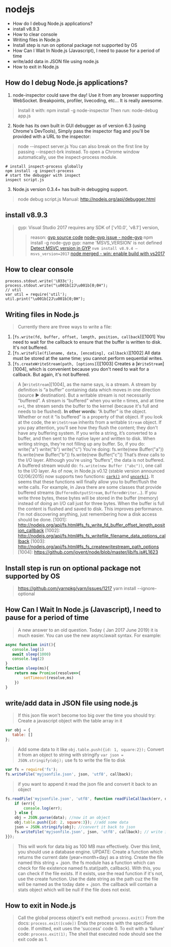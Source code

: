 # nodejs
<!-- MarkdownTOC -->

- How do I debug Node.js applications?
- install v8.9.3
- How to clear console
- Writing files in Node.js
- Install step is run on optional package not supported by OS
- How Can I Wait In Node.js \(Javascript\), l need to pause for a period of time
- write/add data in JSON file using node.js
- How to exit in Node.js

<!-- /MarkdownTOC -->

## How do I debug Node.js applications?
1. node-inspector could save the day! Use it from any browser supporting WebSocket. Breakpoints, profiler, livecoding, etc... It is really awesome.
> Install it with:
> npm install -g node-inspector
> Then run:
> node-debug app.js
2. Node has its own built in GUI debugger as of version 6.3 (using Chrome's DevTools), Simply pass the inspector flag and you'll be provided with a URL to the inspector:
> node --inspect server.js
> You can also break on the first line by passing --inspect-brk instead.
> To open a Chrome window automatically, use the inspect-process module.
````command line
# install inspect-process globally
npm install -g inspect-process
# start the debugger with inspect
inspect script.js
````
3. Node.js version 0.3.4+ has built-in debugging support.
> node debug script.js
> Manual: http://nodejs.org/api/debugger.html

## install v8.9.3
> gyp: Visual Studio 2017 requires any SDK of ['v10.0', 'v8.1'] version,
>> reason: [gyp source code](https://chromium.googlesource.com/external/gyp/+/master/pylib/gyp/MSVSVersion.py#269)
>> [node-gyp issue - node-gyp](https://github.com/nodejs/node-gyp/issues/1056)
>> npm install -g node-gyp
> gyp: name 'MSVS_VERSION' is not defined
>> [Detect MSVC version in GYP](https://stackoverflow.com/questions/26311665/detect-msvc-version-in-gyp#32329465)
>> `nvm install v8.9.4 –msvs_version=2017`
>> [node merged - win: enable build with vs2017](https://github.com/nodejs/node/pull/11852/files)

## How to clear console
````nodejs
process.stdout.write('\033c');
process.stdout.write("\u001b[2J\u001b[0;0H");
// util
var util = require('util');
util.print("\u001b[2J\u001b[0;0H");
````

## Writing files in Node.js
> Currently there are three ways to write a file:
1. [`fs.write(fd, buffer, offset, length, position, callback`)][1001]
   You need to wait for the callback to ensure that the buffer is written to disk. It's not buffered.
2. [`fs.writeFile(filename, data, [encoding], callback)`][1002]
   All data must be stored at the same time; you cannot perform sequential writes.
3. [`fs.createWriteStream(path, [options]`)][1003]
   Creates a [`WriteStream`][1004], which is convenient because you don't need to wait for a callback. But again, it's not buffered.
> A [`WriteStream`][1004], as the name says, is a stream. A stream by definition is “a buffer” containing data which moves in one direction (source ► destination). But a writable stream is not necessarily “buffered”. A stream is “buffered” when you write `n` times, and at time `n+1`, the stream sends the buffer to the kernel (because it's full and needs to be flushed).
> **In other words:** “A buffer” is the object. Whether or not it “is buffered” is a property of that object.
> If you look at the code, the `WriteStream` inherits from a writable `Stream` object. If you pay attention, you’ll see how they flush the content; they don't have any buffering system.
> If you write a string, it’s converted to a buffer, and then sent to the native layer and written to disk. When writing strings, they're not filling up any buffer. So, if you do:
    write("a")
    write("b")
    write("c")
> You're doing:
    fs.write(new Buffer("a"))
    fs.write(new Buffer("b"))
    fs.write(new Buffer("c"))
> That’s *three* calls to the I/O layer. Although you're using “buffers”, the data is not buffered. A buffered stream would do: `fs.write(new Buffer ("abc"))`, one call to the I/O layer.
> As of now, in Node.js v0.12 (stable version announced 02/06/2015) now supports two functions:
> [`cork()`](http://nodejs.org/docs/v0.11.5/api/stream.html#stream_writable_cork) and
> [`uncork()`](http://nodejs.org/docs/v0.11.5/api/stream.html#stream_writable_uncork). It seems that these functions will finally allow you to buffer/flush the write calls.
> For example, in Java there are some classes that provide buffered streams (`BufferedOutputStream`, `BufferedWriter`...). If you write three bytes, these bytes will be stored in the buffer (memory) instead of doing an I/O call just for three bytes. When the buffer is full the content is flushed and saved to disk. This improves performance.
> I'm not discovering anything, just remembering how a disk access should be done.
  [1001]: http://nodejs.org/api/fs.html#fs_fs_write_fd_buffer_offset_length_position_callback
  [1002]: http://nodejs.org/api/fs.html#fs_fs_writefile_filename_data_options_callback
  [1003]: http://nodejs.org/api/fs.html#fs_fs_createwritestream_path_options
  [1004]: https://github.com/joyent/node/blob/master/lib/fs.js#L1623

## Install step is run on optional package not supported by OS
> https://github.com/yarnpkg/yarn/issues/1217
> yarn install --ignore-optional

## How Can I Wait In Node.js (Javascript), l need to pause for a period of time
> A new answer to an old question. Today ( Jan 2017 June 2019) it is much easier. You can use the new async/await syntax. For example:
````javascript
async function init(){
   console.log(1)
   await sleep(1000)
   console.log(2)
}
function sleep(ms){
    return new Promise(resolve=>{
        setTimeout(resolve,ms)
    })
}
````

## write/add data in JSON file using node.js
> If this json file won't become too big over the time you should try:
Create a javascript object with the table array in it
````javascript
var obj = {
   table: []
};
````
> Add some data to it like
`obj.table.push({id: 1, square:2});`
> Convert it from an object to string with stringify
`var json = JSON.stringify(obj);`
> use fs to write the file to disk
````javascript
var fs = require('fs');
fs.writeFile('myjsonfile.json', json, 'utf8', callback);
````
> if you want to append it read the json file and convert it back to an object
````javascript
fs.readFile('myjsonfile.json', 'utf8', function readFileCallback(err, data){
    if (err){
        console.log(err);
    } else {
    obj = JSON.parse(data); //now it an object
    obj.table.push({id: 2, square:3}); //add some data
    json = JSON.stringify(obj); //convert it back to json
    fs.writeFile('myjsonfile.json', json, 'utf8', callback); // write it back 
}});
````
> This will work for data big as 100 MB max effectively. Over this limit, you should use a database engine.
> UPDATE: Create a function which returns the current date (year+month+day) as a string. Create the file named this string + .json. the fs module has a function which can check for file existence named fs.stat(path, callback). With this, you can check if the file exists. If it exists, use the read function if it's not, use the create function. Use the date string as the path cuz the file will be named as the today date + .json. the callback will contain a stats object which will be null if the file does not exist.

## How to exit in Node.js
> Call the global process object's exit method:
`process.exit()`
> From the docs:
`process.exit([code])`
> Ends the process with the specified code. If omitted, exit uses the 'success' code 0.
> To exit with a 'failure' code:
`process.exit(1);`
> The shell that executed node should see the exit code as 1.
